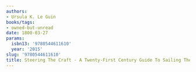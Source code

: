 ```yaml
---
authors:
- Ursula K. Le Guin
books/tags:
- owned-but-unread
date: 1800-03-27
params:
  isbn13: '9780544611610'
  year: '2015'
slug: '9780544611610'
title: Steering The Craft - A Twenty-First Century Guide To Sailing The Sea Of Story
---
```


<!--more-->